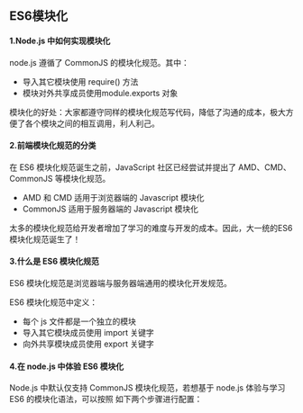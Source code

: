 ## ES6模块化

#### 1.Node.js 中如何实现模块化

node.js 遵循了 CommonJS 的模块化规范。其中：

- 导入其它模块使用 require() 方法
- 模块对外共享成员使用module.exports 对象

模块化的好处：大家都遵守同样的模块化规范写代码，降低了沟通的成本，极大方便了各个模块之间的相互调用，利人利己。

#### 2.前端模块化规范的分类

在 ES6 模块化规范诞生之前，JavaScript 社区已经尝试并提出了 AMD、CMD、CommonJS 等模块化规范。

- AMD 和 CMD 适用于浏览器端的 Javascript 模块化
- CommonJS 适用于服务器端的 Javascript 模块化

太多的模块化规范给开发者增加了学习的难度与开发的成本。因此，大一统的ES6 模块化规范诞生了！

#### 3.什么是 ES6 模块化规范

ES6 模块化规范是浏览器端与服务器端通用的模块化开发规范。

ES6 模块化规范中定义：

- 每个 js 文件都是一个独立的模块
- 导入其它模块成员使用 import 关键字
- 向外共享模块成员使用 export 关键字

#### 4.在 node.js 中体验 ES6 模块化

Node.js 中默认仅支持 CommonJS 模块化规范，若想基于 node.js 体验与学习 ES6 的模块化语法，可以按照
如下两个步骤进行配置：
